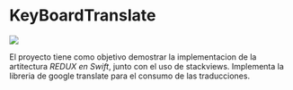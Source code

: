 # KeyBoardTranslate
![](keyBoardTranslate.gif)

El proyecto tiene como objetivo demostrar la implementacion de la artitectura *REDUX en Swift*, junto con el uso de stackviews. Implementa la libreria de google translate para el consumo de las traducciones. 
